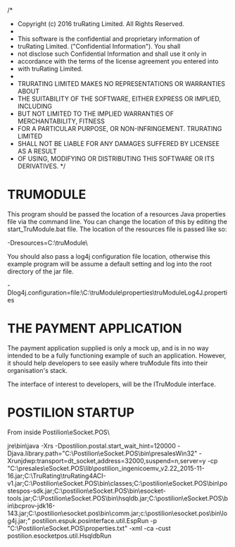 /*
 * Copyright (c) 2016 truRating Limited. All Rights Reserved.
 *
 * This software is the confidential and proprietary information of
 * truRating Limited. ("Confidential Information").  You shall
 * not disclose such Confidential Information and shall use it only in
 * accordance with the terms of the license agreement you entered into
 * with truRating Limited.
 *
 * TRURATING LIMITED MAKES NO REPRESENTATIONS OR WARRANTIES ABOUT
 * THE SUITABILITY OF THE SOFTWARE, EITHER EXPRESS OR IMPLIED, INCLUDING
 * BUT NOT LIMITED TO THE IMPLIED WARRANTIES OF MERCHANTABILITY, FITNESS
 * FOR A PARTICULAR PURPOSE, OR NON-INFRINGEMENT. TRURATING LIMITED
 * SHALL NOT BE LIABLE FOR ANY DAMAGES SUFFERED BY LICENSEE AS A RESULT
 * OF USING, MODIFYING OR DISTRIBUTING THIS SOFTWARE OR ITS DERIVATIVES.
 */

TRUMODULE
=========

This program should be passed the location of a resources Java properties file via the command line. You can change the location 
of this by editing the start_TruModule.bat file. The location of the resources file is passed like so:

-Dresources=C:\truModule\ 

You should also pass a log4j configuration file location, otherwise this example program will be assume a default setting
and log into the root directory of the jar file.

-Dlog4j.configuration=file:\C:\truModule\properties\truModuleLog4J.properties

THE PAYMENT APPLICATION
=======================
 
The payment application supplied is only a mock up, and is in no way intended to be a fully functioning example of such an 
application. However, it should help developers to see easily where truModule fits into their organisation's stack.
 
The interface of interest to developers, will be the ITruModule interface.

POSTILION STARTUP
========================

From inside Postilion\eSocket.POS\

jre\bin\java -Xrs -Dpostilion.postal.start_wait_hint=120000 -Djava.library.path="C:\Postilion\eSocket.POS\bin\presalesWin32" -Xrunjdwp:transport=dt_socket,address=32000,suspend=n,server=y -cp "C:\presales\eSocket.POS\lib\postilion_ingenicoemv_v2.22_2015-11-16.jar;C:\TruRating\truRating4ACI-v1.jar;C:\Postilion\eSocket.POS\bin\classes;C:\postilion\eSocket.POS\bin\postespos-sdk.jar;C:\postilion\eSocket.POS\bin\esocket-tools.jar;C:\Postilion\eSocket.POS\bin\hsqldb.jar;C:\postilion\eSocket.POS\bin\bcprov-jdk16-143.jar;C:\postilion\esocket.pos\bin\comm.jar;c:\postilion\esocket.pos\bin\log4j.jar;" postilion.espuk.posinterface.util.EspRun -p "C:\Postilion\eSocket.POS\properties.txt" -xml -ca -cust postilion.esocketpos.util.HsqldbRun